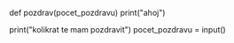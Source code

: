 def pozdrav(pocet_pozdravu)
  print("ahoj")

print("kolikrat te mam pozdravit")
pocet_pozdravu = input()





